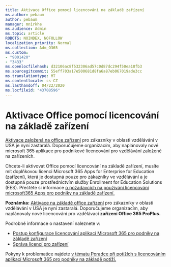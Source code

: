 ```yaml
---
title: Aktivace Office pomocí licencování na základě zařízení
ms.author: pebaum
author: pebaum
manager: mnirkhe
ms.audience: Admin
ms.topic: article
ROBOTS: NOINDEX, NOFOLLOW
localization_priority: Normal
ms.collection: Adm_O365
ms.custom:
- "9001420"
- "3433"
ms.openlocfilehash: d32106ac8f532306ad57c0d87dc294f50ea18fb3
ms.sourcegitcommit: 55eff703a17e500681d8fa6a87eb067019ade3cc
ms.translationtype: MT
ms.contentlocale: cs-CZ
ms.lasthandoff: 04/22/2020
ms.locfileid: "43708596"
---
```

# <a name="activating-office-using-device-based-licensing"></a>Aktivace Office pomocí licencování na základě zařízení

[Aktivace založená na office zařízení](https://aka.ms/officedba) pro zákazníky v oblasti vzdělávání v USA je nyní zastaralá. Doporučujeme organizacím, aby naplánovaly nové microsoft 365 aplikace pro podnikové licencování pro vzdělávání založené na zařízeních.

Chcete-li aktivovat Office pomocí licencování na základě zařízení, musíte mít doplňkovou licenci Microsoft 365 Apps for Enterprise for Education (zařízení), která je dostupná pouze pro zákazníky ve vzdělávání a je dostupná pouze prostřednictvím služby Enrollment for Education Solutions (EES). Přečtěte si informace [o požadavcích na používání licencování microsoft365 Apps pro podniky na základě zařízení.](https://docs.microsoft.com/deployoffice/device-based-licensing#requirements-for-using-device-based-licensing-for-office-365-proplus)

**Poznámka:** [Aktivace na základě office zařízení](https://aka.ms/officedba) pro zákazníky v oblasti vzdělávání v USA je nyní zastaralá. Doporučujeme organizacím, aby naplánovaly nové licencování pro vzdělávací **zařízení Office 365 ProPlus.**

Podrobné informace o nastavení naleznete v:

- [Postup konfigurace licencování aplikací Microsoft 365 pro podniky na základě zařízení](https://docs.microsoft.com/deployoffice/device-based-licensing#steps-to-configure-device-based-licensing-for-office-365-proplus)
- [Správa licencí pro zařízení](https://docs.microsoft.com/Office365/Admin/misc/manage-licenses-for-devices)

Pokyny k problematice najdete [v tématu Poradce při potížích s licencováním aplikací Microsoft 365 pro podniky na základě potíží.](https://docs.microsoft.com/deployoffice/device-based-licensing#troubleshoot-device-based-licensing-for-office-365-proplus)
